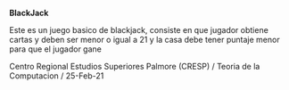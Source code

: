 **BlackJack**

Este es un juego basico de blackjack, consiste en que jugador obtiene cartas y deben ser menor o igual a 21 y la casa debe tener puntaje menor para que el jugador gane

Centro Regional Estudios Superiores Palmore (CRESP) / Teoria de la Computacion / 25-Feb-21

